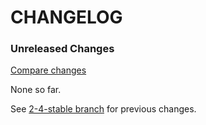 # CHANGELOG

### Unreleased Changes

[Compare changes](https://github.com/codevise/pageflow-chart/compare/2-4-stable...master)

None so far.

See
[2-4-stable branch](https://github.com/codevise/pageflow-chart/blob/2-4-stable/CHANGELOG.md)
for previous changes.

